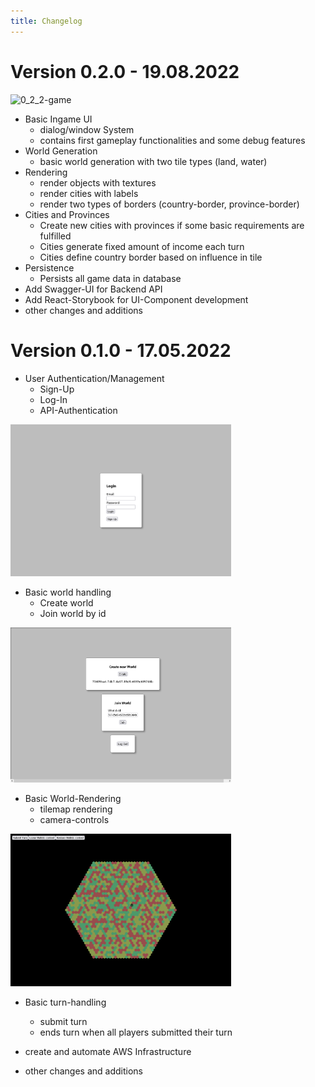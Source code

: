 ```yaml
---
title: Changelog
---
```


# Version 0.2.0 - 19.08.2022

<img src="D:\LukasRuegner\Programmieren\Workspace\strategy-game\documentation\markdown\changelog\0_2_2-game.png" alt="0_2_2-game" style="max-width: 70%;" />

- Basic Ingame UI
  - dialog/window System
  - contains first gameplay functionalities and some debug features 
- World Generation
  - basic world generation with two tile types (land, water)
- Rendering
  - render objects with textures
  - render cities with labels
  - render two types of borders (country-border, province-border)
- Cities and Provinces
  - Create new cities with provinces if some basic requirements are fulfilled
  - Cities generate fixed amount of income each turn
  - Cities define country border based on influence in tile
- Persistence
  - Persists all game data in database
- Add Swagger-UI for Backend API
- Add React-Storybook for UI-Component development
- other changes and additions



# Version 0.1.0 - 17.05.2022

- User Authentication/Management
  - Sign-Up
  - Log-In
  - API-Authentication

<img src="0_1_0-login.png" alt="0_1_0-login" style="max-width: 70%;" />

- Basic world handling
  - Create world
  - Join world by id

<img src="0_1_0-home.png" alt="0_1_0-home" style="max-width: 70%;" />

- Basic World-Rendering
  - tilemap rendering
  - camera-controls

<img src="0_1_0-game.png" alt="0_1_0-game" style="max-width: 70%;" />

- Basic turn-handling

  - submit turn
  - ends turn when all players submitted their turn

- create and automate AWS Infrastructure

- other changes and additions

  